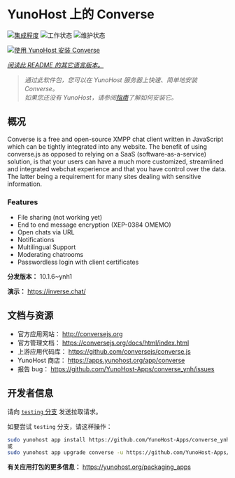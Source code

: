 <!--
注意：此 README 由 <https://github.com/YunoHost/apps/tree/master/tools/readme_generator> 自动生成
请勿手动编辑。
-->

# YunoHost 上的 Converse

[![集成程度](https://dash.yunohost.org/integration/converse.svg)](https://dash.yunohost.org/appci/app/converse) ![工作状态](https://ci-apps.yunohost.org/ci/badges/converse.status.svg) ![维护状态](https://ci-apps.yunohost.org/ci/badges/converse.maintain.svg)

[![使用 YunoHost 安装 Converse](https://install-app.yunohost.org/install-with-yunohost.svg)](https://install-app.yunohost.org/?app=converse)

*[阅读此 README 的其它语言版本。](./ALL_README.md)*

> *通过此软件包，您可以在 YunoHost 服务器上快速、简单地安装 Converse。*  
> *如果您还没有 YunoHost，请参阅[指南](https://yunohost.org/install)了解如何安装它。*

## 概况

Converse is a free and open-source XMPP chat client written in JavaScript which can be tightly integrated into any website.
The benefit of using converse.js as opposed to relying on a SaaS (software-as-a-service) solution, is that your users can have a much more customized, streamlined and integrated webchat experience and that you have control over the data. The latter being a requirement for many sites dealing with sensitive information.

### Features

- File sharing (not working yet) 
- End to end message encryption (XEP-0384 OMEMO)
- Open chats via URL
- Notifications
- Multilingual Support
- Moderating chatrooms
- Passwordless login with client certificates


**分发版本：** 10.1.6~ynh1

**演示：** <https://inverse.chat/>
## 文档与资源

- 官方应用网站： <http://conversejs.org>
- 官方管理文档： <https://conversejs.org/docs/html/index.html>
- 上游应用代码库： <https://github.com/conversejs/converse.js>
- YunoHost 商店： <https://apps.yunohost.org/app/converse>
- 报告 bug： <https://github.com/YunoHost-Apps/converse_ynh/issues>

## 开发者信息

请向 [`testing` 分支](https://github.com/YunoHost-Apps/converse_ynh/tree/testing) 发送拉取请求。

如要尝试 `testing` 分支，请这样操作：

```bash
sudo yunohost app install https://github.com/YunoHost-Apps/converse_ynh/tree/testing --debug
或
sudo yunohost app upgrade converse -u https://github.com/YunoHost-Apps/converse_ynh/tree/testing --debug
```

**有关应用打包的更多信息：** <https://yunohost.org/packaging_apps>
